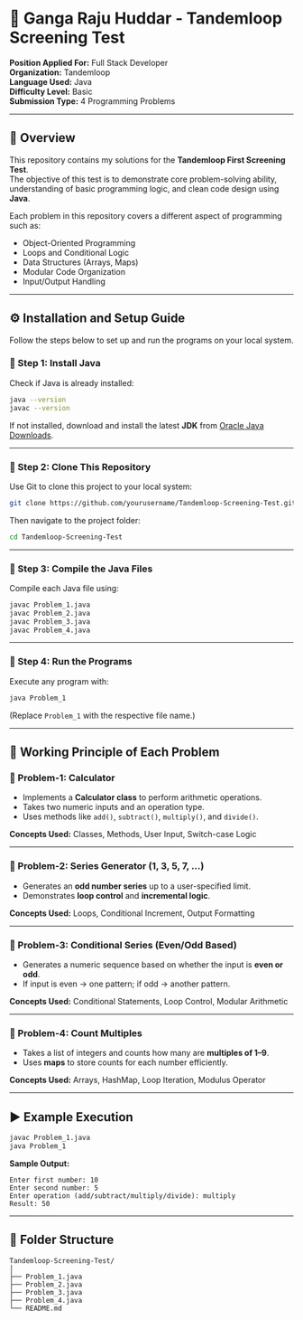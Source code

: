 # 🚀 Ganga Raju Huddar - Tandemloop Screening Test

**Position Applied For:** Full Stack Developer  
**Organization:** Tandemloop  
**Language Used:** Java  
**Difficulty Level:** Basic  
**Submission Type:** 4 Programming Problems

---

## 📘 Overview

This repository contains my solutions for the **Tandemloop First Screening Test**.  
The objective of this test is to demonstrate core problem-solving ability, understanding of basic programming logic, and clean code design using **Java**.

Each problem in this repository covers a different aspect of programming such as:
- Object-Oriented Programming  
- Loops and Conditional Logic  
- Data Structures (Arrays, Maps)  
- Modular Code Organization  
- Input/Output Handling  

---

## ⚙️ Installation and Setup Guide

Follow the steps below to set up and run the programs on your local system.

### 🧩 Step 1: Install Java
Check if Java is already installed:
```bash
java --version
javac --version

```

If not installed, download and install the latest **JDK** from [Oracle Java Downloads](https://www.oracle.com/java/technologies/downloads/).

---

### 🧩 Step 2: Clone This Repository

Use Git to clone this project to your local system:

```bash
git clone https://github.com/yourusername/Tandemloop-Screening-Test.git
```

Then navigate to the project folder:

```bash
cd Tandemloop-Screening-Test
```

---

### 🧩 Step 3: Compile the Java Files

Compile each Java file using:

```bash
javac Problem_1.java
javac Problem_2.java
javac Problem_3.java
javac Problem_4.java
```

---

### 🧩 Step 4: Run the Programs

Execute any program with:

```bash
java Problem_1
```

(Replace `Problem_1` with the respective file name.)

---

## 🧠 Working Principle of Each Problem

### 🧮 Problem-1: Calculator

* Implements a **Calculator class** to perform arithmetic operations.
* Takes two numeric inputs and an operation type.
* Uses methods like `add()`, `subtract()`, `multiply()`, and `divide()`.

**Concepts Used:** Classes, Methods, User Input, Switch-case Logic

---

### 🔢 Problem-2: Series Generator (1, 3, 5, 7, …)

* Generates an **odd number series** up to a user-specified limit.
* Demonstrates **loop control** and **incremental logic**.

**Concepts Used:** Loops, Conditional Increment, Output Formatting

---

### 🔄 Problem-3: Conditional Series (Even/Odd Based)

* Generates a numeric sequence based on whether the input is **even or odd**.
* If input is even → one pattern; if odd → another pattern.

**Concepts Used:** Conditional Statements, Loop Control, Modular Arithmetic

---

### 🧮 Problem-4: Count Multiples

* Takes a list of integers and counts how many are **multiples of 1–9**.
* Uses **maps** to store counts for each number efficiently.

**Concepts Used:** Arrays, HashMap, Loop Iteration, Modulus Operator

---

## ▶️ Example Execution

```bash
javac Problem_1.java
java Problem_1
```

**Sample Output:**

```
Enter first number: 10
Enter second number: 5
Enter operation (add/subtract/multiply/divide): multiply
Result: 50
```

---

## 🧾 Folder Structure

```
Tandemloop-Screening-Test/
│
├── Problem_1.java
├── Problem_2.java
├── Problem_3.java
├── Problem_4.java
└── README.md
```

